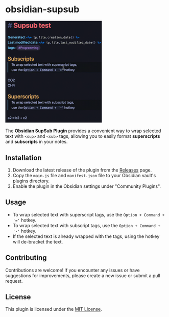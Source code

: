 # obsidian-supsub
<img src = "testrun.gif" width="60%">

The **Obsidian SupSub Plugin** provides a convenient way to wrap selected text with `<sup>` and `<sub>` tags, allowing you to easily format __superscripts__ and __subscripts__ in your notes.

## Installation

1. Download the latest release of the plugin from the [Releases](https://github.com/wjgoarxiv/obsidian-supsub/releases) page.
2. Copy the `main.js` file and `manifest.json` file to your Obsidian vault's plugins directory. 
3. Enable the plugin in the Obsidian settings under "Community Plugins".

## Usage

- To wrap selected text with superscript tags, use the `Option + Command + '='` hotkey.
- To wrap selected text with subscript tags, use the `Option + Command + '-'` hotkey.
- If the selected text is already wrapped with the tags, using the hotkey will de-bracket the text.

## Contributing

Contributions are welcome! If you encounter any issues or have suggestions for improvements, please create a new issue or submit a pull request.

## License

This plugin is licensed under the [MIT License](LICENSE).

